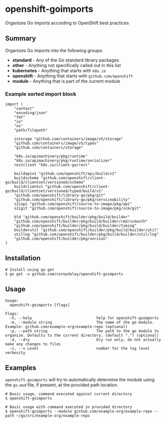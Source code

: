 # openshift-goimports
Organizes Go imports according to OpenShift best practices

## Summary
Organizes Go imports into the following groups:
 - **standard** - Any of the Go standard library packages
 - **other** - Anything not specifically called out in this list
 - **kubernetes** - Anything that starts with `k8s.io`
 - **openshift** - Anything that starts with `github.com/openshift`
 - **module** - Anything that is part of the current module

### Example sorted import block
```
import (
	"context"
	"encoding/json"
	"fmt"
	"io"
	"os"
	"path/filepath"

	istorage "github.com/containers/image/v5/storage"
	"github.com/containers/image/v5/types"
	"github.com/containers/storage"

	"k8s.io/apimachinery/pkg/runtime"
	"k8s.io/apimachinery/pkg/runtime/serializer"
	restclient "k8s.io/client-go/rest"

	buildapiv1 "github.com/openshift/api/build/v1"
	buildscheme "github.com/openshift/client-go/build/clientset/versioned/scheme"
	buildclientv1 "github.com/openshift/client-go/build/clientset/versioned/typed/build/v1"
	"github.com/openshift/library-go/pkg/git"
	"github.com/openshift/library-go/pkg/serviceability"
	s2iapi "github.com/openshift/source-to-image/pkg/api"
	s2igit "github.com/openshift/source-to-image/pkg/scm/git"

	bld "github.com/openshift/builder/pkg/build/builder"
	"github.com/openshift/builder/pkg/build/builder/cmd/scmauth"
	"github.com/openshift/builder/pkg/build/builder/timing"
	builderutil "github.com/openshift/builder/pkg/build/builder/util"
	utillog "github.com/openshift/builder/pkg/build/builder/util/log"
	"github.com/openshift/builder/pkg/version"
)
```

## Installation
```
# Install using go get
$ go get -u github.com/coreydaley/openshift-goimports
```

## Usage
```
Usage:
  openshift-goimports [flags]

Flags:
  -h, --help                             help for openshift-goimports
  -m, --module string                    The name of the go module. Example: github.com/example-org/example-repo (optional)
  -p, --path string                      The path to the go module to organize. Defaults to the current directory. (default ".") (optional)
  -d, --dry                              Dry run only, do not actually make any changes to files
  -v, --v Level                          number for the log level verbosity
```

## Examples
`openshift-goimports` will try to automatically determine the module using the `go.mod` file, if present, at the provided path location.

```
# Basic usage, command executed against current directory
$ openshift-goimports

# Basic usage with command executed in provided directory
$ openshift-goimports --module github.com/example-org/example-repo --path ~/go/src/example-org/example-repo
```
